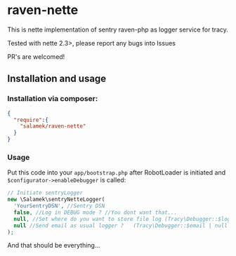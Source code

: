 # raven-nette

This is nette implementation of sentry raven-php as logger service for tracy.

Tested with nette 2.3>, please report any bugs into Issues

PR's are welcomed!

## Installation and usage

### Installation via composer:

```json
{
  "require":{
    "salamek/raven-nette"
  }
}
```

### Usage

Put this code into your `app/bootstrap.php` after RobotLoader is initiated and `$configurator->enableDebugger` is called:
```php
// Initiate sentryLogger
new \Salamek\sentryNetteLogger(
  'YourSentryDSN', //Sentry DSN
  false, //Log in DEBUG mode ? //You dont want that...
  null, //Set where do you want to store file log (Tracy\Debugger::$logDirectory | null | string)
  null //Send email as usual logger ?   (Tracy\Debugger::$email | null | string | array )
);
```

And that should be everything...

